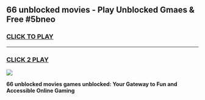
## 66 unblocked movies - Play Unblocked Gmaes & Free #5bneo
<h3>
<a href="https://news.freeplayer.one?title=66_unblocked_movies&ref=27F">CLICK TO PLAY</a></h3>
<hr>

<h3>
<a href="https://news.freeplayer.one?title=66_unblocked_movies&ref=27F">CLICK 2 PLAY</a>
  
</h3>

<a href="https://news.freeplayer.one?title=66_unblocked_movies&ref=27F/"><img src="https://clearcache.store/games.png"></a>


**66 unblocked movies games unblocked: Your Gateway to Fun and Accessible Online Gaming**
